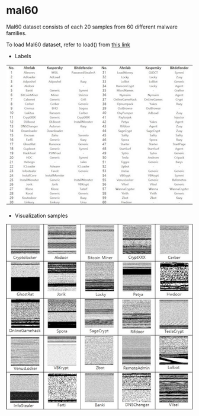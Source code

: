 # mal60



Mal60 dataset consists of each 20 samples from 60 different malware families.

To load Mal60 dataset, refer to load() from [this link](https://github.com/pukekaka/mal_classification_mann/blob/master/preprocess/mal60.py)



* Labels

![Alt text](./images/Labels.jpg)

* Visualization samples

![Alt text](./images/Visualization_Samples.jpg)